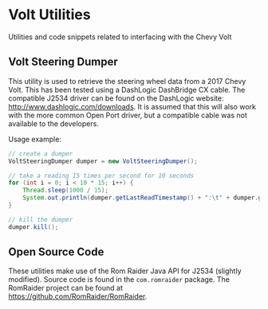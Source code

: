# Volt Utilities
Utilities and code snippets related to interfacing with the Chevy Volt

## Volt Steering Dumper ##
This utility is used to retrieve the steering wheel data from a 2017 Chevy Volt.  This has been tested using a DashLogic DashBridge CX cable.  The compatible J2534 driver can be found on the DashLogic website: <http://www.dashlogic.com/downloads>.  It is assumed that this will also work with the more common Open Port driver, but a compatible cable was not available to the developers.

Usage example:
```java
// create a dumper
VoltSteeringDumper dumper = new VoltSteeringDumper();

// take a reading 15 times per second for 10 seconds
for (int i = 0; i < 10 * 15; i++) {
	Thread.sleep(1000 / 15);
	System.out.println(dumper.getLastReadTimestamp() + ":\t" + dumper.getLastSteeringRead());
}

// kill the dumper
dumper.kill();
```

## Open Source Code ##
These utilities make use of the Rom Raider Java API for J2534 (slightly modified).  Source code is found in the `com.romraider` package.  The RomRaider project can be found at <https://github.com/RomRaider/RomRaider>.
